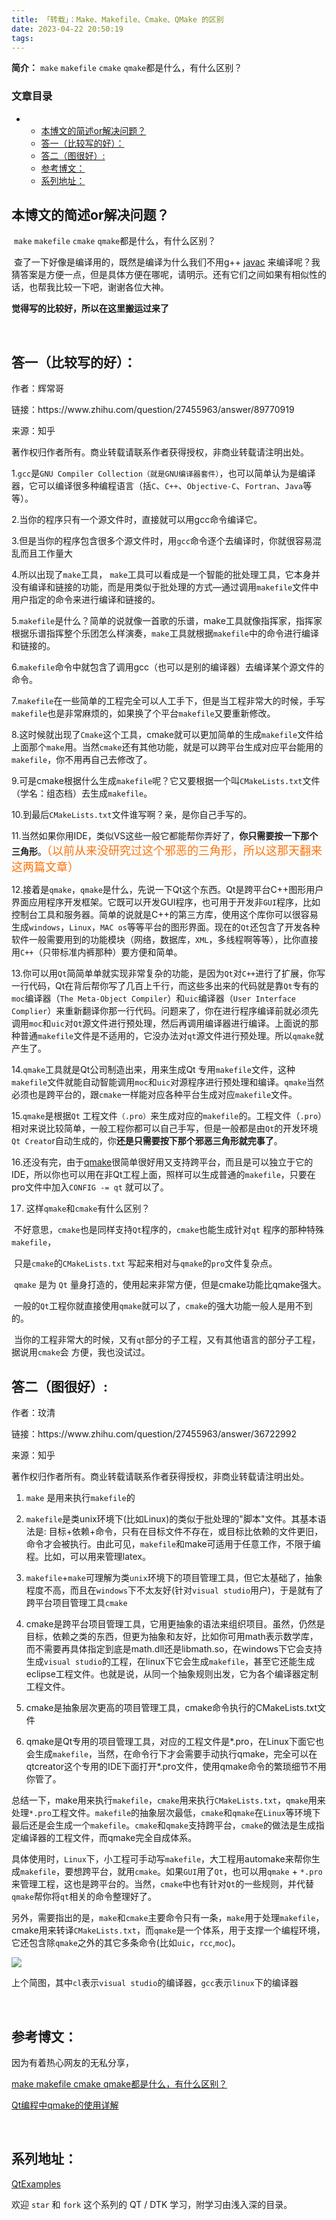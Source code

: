 ```yaml
---
title: 「转载」：Make、Makefile、Cmake、QMake 的区别
date: 2023-04-22 20:50:19
tags:
---
```

<article class="baidu_pl">
        <div id="article_content" class="article_content clearfix">
        <link rel="stylesheet" href="https://csdnimg.cn/release/blogv2/dist/mdeditor/css/editerView/kdoc_html_views-1a98987dfd.css">
        <link rel="stylesheet" href="https://csdnimg.cn/release/blogv2/dist/mdeditor/css/editerView/ck_htmledit_views-25cebea3f9.css">
                <div id="content_views" class="markdown_views prism-github-gist" style="user-select: auto;">
                    <svg xmlns="http://www.w3.org/2000/svg" style="display: none;">
                        <path stroke-linecap="round" d="M5,0 0,2.5 5,5z" id="raphael-marker-block" style="-webkit-tap-highlight-color: rgba(0, 0, 0, 0);"></path>
                    </svg>
                    <p><strong>简介：</strong> <code style="user-select: auto;" onclick="mdcp.copyCode(event)">make</code> <code style="user-select: auto;" onclick="mdcp.copyCode(event)">makefile</code> <code style="user-select: auto;" onclick="mdcp.copyCode(event)">cmake</code> <code style="user-select: auto;" onclick="mdcp.copyCode(event)">qmake</code>都是什么，有什么区别？</p> 
 
<p></p> 
<div class="toc"> 
 <h3><a name="t0"></a>文章目录</h3> 
 <ul><li><ul><li><a href="#or_9" target="">本博文的简述or解决问题？</a></li><li><a href="#_21" target="">答一（比较写的好）：</a></li><li><a href="#_111" target="">答二（图很好）:</a></li><li><a href="#_157" target="">参考博文：</a></li><li><a href="#_168" target="">系列地址：</a></li></ul> 
 </li></ul> 
</div> 
<p></p> 
<h2><a name="t1"></a><a id="or_9"></a>本博文的简述or解决问题？</h2> 
<p>​ <code style="user-select: auto;" onclick="mdcp.copyCode(event)">make</code> <code style="user-select: auto;" onclick="mdcp.copyCode(event)">makefile</code> <code style="user-select: auto;" onclick="mdcp.copyCode(event)">cmake</code> <code style="user-select: auto;" onclick="mdcp.copyCode(event)">qmake</code>都是什么，有什么区别？</p> 
<p>​ 查了一下好像是编译用的，既然是编译为什么我们不用g++ <a href="https://so.csdn.net/so/search?q=javac&amp;spm=1001.2101.3001.7020" target="_blank" class="hl hl-1" data-report-click="{&quot;spm&quot;:&quot;1001.2101.3001.7020&quot;,&quot;dest&quot;:&quot;https://so.csdn.net/so/search?q=javac&amp;spm=1001.2101.3001.7020&quot;,&quot;extra&quot;:&quot;{\&quot;searchword\&quot;:\&quot;javac\&quot;}&quot;}" data-tit="javac" data-pretit="javac">javac</a> 来编译呢？我猜答案是方便一点，但是具体方便在哪呢，请明示。还有它们之间如果有相似性的话，也帮我比较一下吧，谢谢各位大神。</p> 
<p><strong>觉得写的比较好，所以在这里搬运过来了</strong></p> 
<br> 
<h2><a name="t2"></a><a id="_21"></a>答一（比较写的好）：</h2> 
<p>作者：辉常哥</p> 
<p>链接：https://www.zhihu.com/question/27455963/answer/89770919</p> 
<p>来源：知乎</p> 
<p>著作权归作者所有。商业转载请联系作者获得授权，非商业转载请注明出处。</p> 
<p>1.<code style="user-select: auto;" onclick="mdcp.copyCode(event)">gcc</code>是<code style="user-select: auto;" onclick="mdcp.copyCode(event)">GNU Compiler Collection（就是GNU编译器套件）</code>，也可以简单认为是编译器，它可以编译很多种编程语言（括<code style="user-select: auto;" onclick="mdcp.copyCode(event)">C</code>、<code style="user-select: auto;" onclick="mdcp.copyCode(event)">C++</code>、<code style="user-select: auto;" onclick="mdcp.copyCode(event)">Objective-C</code>、<code style="user-select: auto;" onclick="mdcp.copyCode(event)">Fortran</code>、<code style="user-select: auto;" onclick="mdcp.copyCode(event)">Java</code>等等）。</p> 
<p>2.当你的程序只有一个源文件时，直接就可以用gcc命令编译它。</p> 
<p>3.但是当你的程序包含很多个源文件时，用<code style="user-select: auto;" onclick="mdcp.copyCode(event)">gcc</code>命令逐个去编译时，你就很容易混乱而且工作量大</p> 
<p>4.所以出现了<code style="user-select: auto;" onclick="mdcp.copyCode(event)">make</code>工具， <code style="user-select: auto;" onclick="mdcp.copyCode(event)">make</code>工具可以看成是一个智能的批处理工具，它本身并没有编译和链接的功能，而是用类似于批处理的方式—通过调用<code style="user-select: auto;" onclick="mdcp.copyCode(event)">makefile</code>文件中用户指定的命令来进行编译和链接的。</p> 
<p>5.<code style="user-select: auto;" onclick="mdcp.copyCode(event)">makefile</code>是什么？简单的说就像一首歌的乐谱，make工具就像指挥家，指挥家根据乐谱指挥整个乐团怎么样演奏，<code style="user-select: auto;" onclick="mdcp.copyCode(event)">make</code>工具就根据<code style="user-select: auto;" onclick="mdcp.copyCode(event)">makefile</code>中的命令进行编译和链接的。</p> 
<p>6.<code style="user-select: auto;" onclick="mdcp.copyCode(event)">makefile</code>命令中就包含了调用gcc（也可以是别的编译器）去编译某个源文件的命令。</p> 
<p>7.<code style="user-select: auto;" onclick="mdcp.copyCode(event)">makefile</code>在一些简单的工程完全可以人工手下，但是当工程非常大的时候，手写<code style="user-select: auto;" onclick="mdcp.copyCode(event)">makefile</code>也是非常麻烦的，如果换了个平台<code style="user-select: auto;" onclick="mdcp.copyCode(event)">makefile</code>又要重新修改。</p> 
<p>8.这时候就出现了<code style="user-select: auto;" onclick="mdcp.copyCode(event)">Cmake</code>这个工具，cmake就可以更加简单的生成<code style="user-select: auto;" onclick="mdcp.copyCode(event)">makefile</code>文件给上面那个<code style="user-select: auto;" onclick="mdcp.copyCode(event)">make</code>用。当然<code style="user-select: auto;" onclick="mdcp.copyCode(event)">cmake</code>还有其他功能，就是可以跨平台生成对应平台能用的<code style="user-select: auto;" onclick="mdcp.copyCode(event)">makefile</code>，你不用再自己去修改了。</p> 
<p>9.可是cmake根据什么生成<code style="user-select: auto;" onclick="mdcp.copyCode(event)">makefile</code>呢？它又要根据一个叫<code style="user-select: auto;" onclick="mdcp.copyCode(event)">CMakeLists.txt</code>文件（学名：组态档）去生成<code style="user-select: auto;" onclick="mdcp.copyCode(event)">makefile</code>。</p> 
<p>10.到最后<code style="user-select: auto;" onclick="mdcp.copyCode(event)">CMakeLists.txt</code>文件谁写啊？亲，是你自己手写的。</p> 
<p>11.当然如果你用IDE，类似VS这些一般它都能帮你弄好了，<strong>你只需要按一下那个三角形</strong>。<font color="#FE7207" size="4" face="幼圆">（以前从来没研究过这个邪恶的三角形，所以这那天翻来这两篇文章）</font></p> 
<p>12.接着是<code style="user-select: auto;" onclick="mdcp.copyCode(event)">qmake</code>，<code style="user-select: auto;" onclick="mdcp.copyCode(event)">qmake</code>是什么，先说一下Qt这个东西。Qt是跨平台C++图形用户界面应用程序开发框架。它既可以开发GUI程序，也可用于开发非<code style="user-select: auto;" onclick="mdcp.copyCode(event)">GUI</code>程序，比如控制台工具和服务器。简单的说就是C++的第三方库，使用这个库你可以很容易生成<code style="user-select: auto;" onclick="mdcp.copyCode(event)">windows</code>，<code style="user-select: auto;" onclick="mdcp.copyCode(event)">Linux</code>，<code style="user-select: auto;" onclick="mdcp.copyCode(event)">MAC os</code>等等平台的图形界面。现在的<code style="user-select: auto;" onclick="mdcp.copyCode(event)">Qt</code>还包含了开发各种软件一般需要用到的功能模块（网络，数据库，<code style="user-select: auto;" onclick="mdcp.copyCode(event)">XML</code>，多线程啊等等），比你直接用<code style="user-select: auto;" onclick="mdcp.copyCode(event)">C++</code>（只带标准内裤那种）要方便和简单。</p> 
<p>13.你可以用<code style="user-select: auto;" onclick="mdcp.copyCode(event)">Qt</code>简简单单就实现非常复杂的功能，是因为<code style="user-select: auto;" onclick="mdcp.copyCode(event)">Qt</code>对<code style="user-select: auto;" onclick="mdcp.copyCode(event)">C++</code>进行了扩展，你写一行代码，Qt在背后帮你写了几百上千行，而这些多出来的代码就是靠<code style="user-select: auto;" onclick="mdcp.copyCode(event)">Qt</code>专有的<code style="user-select: auto;" onclick="mdcp.copyCode(event)">moc</code>编译器（<code style="user-select: auto;" onclick="mdcp.copyCode(event)">The Meta-Object Compiler</code>）和<code style="user-select: auto;" onclick="mdcp.copyCode(event)">uic</code>编译器（<code style="user-select: auto;" onclick="mdcp.copyCode(event)">User Interface Complier</code>）来重新翻译你那一行代码。问题来了，你在进行程序编译前就必须先调用<code style="user-select: auto;" onclick="mdcp.copyCode(event)">moc</code>和<code style="user-select: auto;" onclick="mdcp.copyCode(event)">uic</code>对<code style="user-select: auto;" onclick="mdcp.copyCode(event)">Qt</code>源文件进行预处理，然后再调用编译器进行编译。上面说的那种普通<code style="user-select: auto;" onclick="mdcp.copyCode(event)">makefile</code>文件是不适用的，它没办法对<code style="user-select: auto;" onclick="mdcp.copyCode(event)">qt</code>源文件进行预处理。所以<code style="user-select: auto;" onclick="mdcp.copyCode(event)">qmake</code>就产生了。</p> 
<p>14.<code style="user-select: auto;" onclick="mdcp.copyCode(event)">qmake</code>工具就是Qt公司制造出来，用来生成Qt 专用<code style="user-select: auto;" onclick="mdcp.copyCode(event)">makefile</code>文件，这种<code style="user-select: auto;" onclick="mdcp.copyCode(event)">makefile</code>文件就能自动智能调用<code style="user-select: auto;" onclick="mdcp.copyCode(event)">moc</code>和<code style="user-select: auto;" onclick="mdcp.copyCode(event)">uic</code>对源程序进行预处理和编译。<code style="user-select: auto;" onclick="mdcp.copyCode(event)">qmake</code>当然必须也是跨平台的，跟<code style="user-select: auto;" onclick="mdcp.copyCode(event)">cmake</code>一样能对应各种平台生成对应<code style="user-select: auto;" onclick="mdcp.copyCode(event)">makefile</code>文件。</p> 
<p>15.<code style="user-select: auto;" onclick="mdcp.copyCode(event)">qmake</code>是根据<code style="user-select: auto;" onclick="mdcp.copyCode(event)">Qt</code> 工程文件<code style="user-select: auto;" onclick="mdcp.copyCode(event)">（.pro）</code>来生成对应的<code style="user-select: auto;" onclick="mdcp.copyCode(event)">makefile</code>的。工程文件（<code style="user-select: auto;" onclick="mdcp.copyCode(event)">.pro</code>）相对来说比较简单，一般工程你都可以自己手写，但是一般都是由<code style="user-select: auto;" onclick="mdcp.copyCode(event)">Qt</code>的开发环境 <code style="user-select: auto;" onclick="mdcp.copyCode(event)">Qt Creato</code>r自动生成的，你<strong>还是只需要按下那个邪恶三角形就完事了</strong>。</p> 
<p>16.还没有完，由于<a href="https://so.csdn.net/so/search?q=qmake&amp;spm=1001.2101.3001.7020" target="_blank" class="hl hl-1" data-report-click="{&quot;spm&quot;:&quot;1001.2101.3001.7020&quot;,&quot;dest&quot;:&quot;https://so.csdn.net/so/search?q=qmake&amp;spm=1001.2101.3001.7020&quot;,&quot;extra&quot;:&quot;{\&quot;searchword\&quot;:\&quot;qmake\&quot;}&quot;}" data-tit="qmake" data-pretit="qmake">qmake</a>很简单很好用又支持跨平台，而且是可以独立于它的IDE，所以你也可以用在非Qt工程上面，照样可以生成普通的<code style="user-select: auto;" onclick="mdcp.copyCode(event)">makefile</code>，只要在pro文件中加入<code style="user-select: auto;" onclick="mdcp.copyCode(event)">CONFIG -= qt</code> 就可以了。</p> 
<ol start="17"><li>这样<code style="user-select: auto;" onclick="mdcp.copyCode(event)">qmake</code>和<code style="user-select: auto;" onclick="mdcp.copyCode(event)">cmake</code>有什么区别？</li></ol> 
<p>​ 不好意思，<code style="user-select: auto;" onclick="mdcp.copyCode(event)">cmake</code>也是同样支持<code style="user-select: auto;" onclick="mdcp.copyCode(event)">Qt</code>程序的，<code style="user-select: auto;" onclick="mdcp.copyCode(event)">cmake</code>也能生成针对<code style="user-select: auto;" onclick="mdcp.copyCode(event)">qt</code> 程序的那种特殊<code style="user-select: auto;" onclick="mdcp.copyCode(event)">makefile</code>，</p> 
<p>​ 只是<code style="user-select: auto;" onclick="mdcp.copyCode(event)">cmake</code>的<code style="user-select: auto;" onclick="mdcp.copyCode(event)">CMakeLists.txt</code> 写起来相对与<code style="user-select: auto;" onclick="mdcp.copyCode(event)">qmake</code>的<code style="user-select: auto;" onclick="mdcp.copyCode(event)">pro</code>文件复杂点。</p> 
<p>​ <code style="user-select: auto;" onclick="mdcp.copyCode(event)">qmake</code> 是为 <code style="user-select: auto;" onclick="mdcp.copyCode(event)">Qt</code> 量身打造的，使用起来非常方便，但是cmake功能比qmake强大。</p> 
<p>​ 一般的<code style="user-select: auto;" onclick="mdcp.copyCode(event)">Qt</code>工程你就直接使用<code style="user-select: auto;" onclick="mdcp.copyCode(event)">qmake</code>就可以了，<code style="user-select: auto;" onclick="mdcp.copyCode(event)">cmake</code>的强大功能一般人是用不到的。</p> 
<p>​ 当你的工程非常大的时候，又有<code style="user-select: auto;" onclick="mdcp.copyCode(event)">qt</code>部分的子工程，又有其他语言的部分子工程，据说用<code style="user-select: auto;" onclick="mdcp.copyCode(event)">cmake</code>会 方便，我也没试过。</p> 
<h2><a name="t3"></a><a id="_111"></a>答二（图很好）:</h2> 
<p>作者：玟清</p> 
<p>链接：https://www.zhihu.com/question/27455963/answer/36722992</p> 
<p>来源：知乎</p> 
<p>著作权归作者所有。商业转载请联系作者获得授权，非商业转载请注明出处。</p> 
<ol><li> <p><code style="user-select: auto;" onclick="mdcp.copyCode(event)">make</code> 是用来执行<code style="user-select: auto;" onclick="mdcp.copyCode(event)">makefile</code>的</p> </li><li> <p><code style="user-select: auto;" onclick="mdcp.copyCode(event)">makefile</code>是类unix环境下(比如Linux)的类似于批处理的"脚本"文件。其基本语法是: 目标+依赖+命令，只有在目标文件不存在，或目标比依赖的文件更旧，命令才会被执行。由此可见，<code style="user-select: auto;" onclick="mdcp.copyCode(event)">makefile</code>和make可适用于任意工作，不限于编程。比如，可以用来管理latex。</p> </li><li> <p><code style="user-select: auto;" onclick="mdcp.copyCode(event)">makefile</code>+<code style="user-select: auto;" onclick="mdcp.copyCode(event)">make</code>可理解为类<code style="user-select: auto;" onclick="mdcp.copyCode(event)">unix</code>环境下的项目管理工具，但它太基础了，抽象程度不高，而且在<code style="user-select: auto;" onclick="mdcp.copyCode(event)">windows</code>下不太友好(针对<code style="user-select: auto;" onclick="mdcp.copyCode(event)">visual studio</code>用户)，于是就有了跨平台项目管理工具<code style="user-select: auto;" onclick="mdcp.copyCode(event)">cmake</code></p> </li><li> <p>cmake是跨平台项目管理工具，它用更抽象的语法来组织项目。虽然，仍然是目标，依赖之类的东西，但更为抽象和友好，比如你可用math表示数学库，而不需要再具体指定到底是math.dll还是libmath.so，在windows下它会支持生成<code style="user-select: auto;" onclick="mdcp.copyCode(event)">visual studio</code>的工程，在linux下它会生成<code style="user-select: auto;" onclick="mdcp.copyCode(event)">makefile</code>，甚至它还能生成eclipse工程文件。也就是说，从同一个抽象规则出发，它为各个编译器定制工程文件。</p> </li><li> <p>cmake是抽象层次更高的项目管理工具，cmake命令执行的CMakeLists.txt文件</p> </li><li> <p>qmake是Qt专用的项目管理工具，对应的工程文件是*.pro，在Linux下面它也会生成<code style="user-select: auto;" onclick="mdcp.copyCode(event)">makefile</code>，当然，在命令行下才会需要手动执行qmake，完全可以在qtcreator这个专用的IDE下面打开*.pro文件，使用qmake命令的繁琐细节不用你管了。</p> </li></ol> 
<p>总结一下，make用来执行<code style="user-select: auto;" onclick="mdcp.copyCode(event)">makefile</code>，<code style="user-select: auto;" onclick="mdcp.copyCode(event)">cmake</code>用来执行<code style="user-select: auto;" onclick="mdcp.copyCode(event)">CMakeLists.txt</code>，<code style="user-select: auto;" onclick="mdcp.copyCode(event)">qmake</code>用来处理<code style="user-select: auto;" onclick="mdcp.copyCode(event)">*.pro</code>工程文件。<code style="user-select: auto;" onclick="mdcp.copyCode(event)">makefile</code>的抽象层次最低，<code style="user-select: auto;" onclick="mdcp.copyCode(event)">cmake</code>和<code style="user-select: auto;" onclick="mdcp.copyCode(event)">qmake</code>在<code style="user-select: auto;" onclick="mdcp.copyCode(event)">Linux</code>等环境下最后还是会生成一个<code style="user-select: auto;" onclick="mdcp.copyCode(event)">makefile</code>。<code style="user-select: auto;" onclick="mdcp.copyCode(event)">cmake</code>和<code style="user-select: auto;" onclick="mdcp.copyCode(event)">qmake</code>支持跨平台，<code style="user-select: auto;" onclick="mdcp.copyCode(event)">cmake</code>的做法是生成指定编译器的工程文件，而qmake完全自成体系。</p> 
<p>具体使用时，<code style="user-select: auto;" onclick="mdcp.copyCode(event)">Linux</code>下，小工程可手动写<code style="user-select: auto;" onclick="mdcp.copyCode(event)">makefile</code>，大工程用automake来帮你生成<code style="user-select: auto;" onclick="mdcp.copyCode(event)">makefile</code>，要想跨平台，就用<code style="user-select: auto;" onclick="mdcp.copyCode(event)">cmake</code>。如果<code style="user-select: auto;" onclick="mdcp.copyCode(event)">GUI</code>用了<code style="user-select: auto;" onclick="mdcp.copyCode(event)">Qt</code>，也可以用<code style="user-select: auto;" onclick="mdcp.copyCode(event)">qmake</code> + <code style="user-select: auto;" onclick="mdcp.copyCode(event)">*.pro</code>来管理工程，这也是跨平台的。当然，<code style="user-select: auto;" onclick="mdcp.copyCode(event)">cmake</code>中也有针对<code style="user-select: auto;" onclick="mdcp.copyCode(event)">Qt</code>的一些规则，并代替<code style="user-select: auto;" onclick="mdcp.copyCode(event)">qmake</code>帮你将<code style="user-select: auto;" onclick="mdcp.copyCode(event)">qt</code>相关的命令整理好了。</p> 
<p>另外，需要指出的是，<code style="user-select: auto;" onclick="mdcp.copyCode(event)">make</code>和<code style="user-select: auto;" onclick="mdcp.copyCode(event)">cmake</code>主要命令只有一条，<code style="user-select: auto;" onclick="mdcp.copyCode(event)">make</code>用于处理<code style="user-select: auto;" onclick="mdcp.copyCode(event)">makefile</code>，cmake用来转译<code style="user-select: auto;" onclick="mdcp.copyCode(event)">CMakeLists.txt</code>，而<code style="user-select: auto;" onclick="mdcp.copyCode(event)">qmake</code>是一个体系，用于支撑一个编程环境，它还包含除<code style="user-select: auto;" onclick="mdcp.copyCode(event)">qmake</code>之外的其它多条命令(比如<code style="user-select: auto;" onclick="mdcp.copyCode(event)">uic</code>，<code style="user-select: auto;" onclick="mdcp.copyCode(event)">rcc</code>,<code style="user-select: auto;" onclick="mdcp.copyCode(event)">moc</code>)。</p> 
<img src="https://raw.githubusercontent.com/touwoyimuli/FigureBed/master/img/20190801221230.png"> 
<p>上个简图，其中<code style="user-select: auto;" onclick="mdcp.copyCode(event)">cl</code>表示<code style="user-select: auto;" onclick="mdcp.copyCode(event)">visual studio</code>的编译器，<code style="user-select: auto;" onclick="mdcp.copyCode(event)">gcc</code>表示<code style="user-select: auto;" onclick="mdcp.copyCode(event)">linux</code>下的编译器</p> 
<br> 
<h2><a name="t4"></a><a id="_157"></a>参考博文：</h2> 
<p>因为有着热心网友的无私分享，</p> 
<p><a href="https://www.zhihu.com/question/27455963" target="_blank">make makefile cmake qmake都是什么，有什么区别？</a></p> 
<p><a href="https://www.cnblogs.com/hbtmwangjin/articles/9023183.html" target="_blank">Qt编程中qmake的使用详解</a></p> 
<br> 
<h2><a name="t5"></a><a id="_168"></a>系列地址：</h2> 
<p><a href="https://github.com/xmuli/QtExamples" target="_blank">QtExamples</a></p> 
<p>欢迎 <code style="user-select: auto;" onclick="mdcp.copyCode(event)">star</code> 和 <code style="user-select: auto;" onclick="mdcp.copyCode(event)">fork</code> 这个系列的 QT / DTK 学习，附学习由浅入深的目录。</p>
                </div><div><div></div></div><div><div></div></div><div><div></div></div><div><div></div></div><div><div></div></div><div><div></div></div><div><div></div></div><div><div></div></div><div><div></div></div><div><div></div></div><div><div></div></div><div><div></div></div><div><div></div></div><div><div></div></div><div><div></div></div><div><div></div></div><div><div></div></div><div><div></div></div><div><div></div></div><div><div></div></div><div><div></div></div><div><div></div></div><div><div></div></div><div><div></div></div><div><div></div></div><div><div></div></div><div><div></div></div><div><div></div></div><div><div></div></div><div><div></div></div>
                <link href="https://csdnimg.cn/release/blogv2/dist/mdeditor/css/editerView/markdown_views-98b95bb57c.css" rel="stylesheet">
                <link href="https://csdnimg.cn/release/blogv2/dist/mdeditor/css/style-c216769e99.css" rel="stylesheet">
        </div>
        
